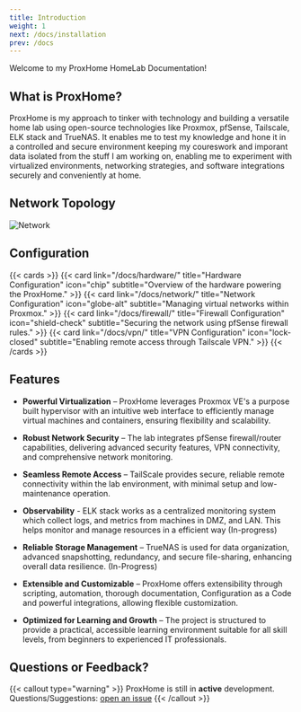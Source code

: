 ```yaml
---
title: Introduction
weight: 1
next: /docs/installation
prev: /docs
---
```


Welcome to my ProxHome HomeLab Documentation!

## What is ProxHome?

ProxHome is my approach to tinker with technology and building a versatile home lab using open-source technologies like Proxmox, pfSense, Tailscale, ELK stack and TrueNAS. It enables me to test my knowledge and hone it in a controlled and secure environment keeping my coureswork and imporant data isolated from the stuff I am working on, enabling me to experiment with virtualized environments, networking strategies, and software integrations securely and conveniently at home.


## Network Topology
![Network](/images/ProxHome.png)

## Configuration
{{< cards >}}
  {{< card link="/docs/hardware/" title="Hardware Configuration" icon="chip" subtitle="Overview of the hardware powering the ProxHome." >}}
  {{< card link="/docs/network/" title="Network Configuration" icon="globe-alt" subtitle="Managing virtual networks within Proxmox." >}}
  {{< card link="/docs/firewall/" title="Firewall Configuration" icon="shield-check" subtitle="Securing the network using pfSense firewall rules." >}}
  {{< card link="/docs/vpn/" title="VPN Configuration" icon="lock-closed" subtitle="Enabling remote access through Tailscale VPN." >}}
{{< /cards >}}

## Features

- **Powerful Virtualization** – ProxHome leverages Proxmox VE's a purpose built hypervisor with an intuitive web interface to efficiently manage virtual machines and containers, ensuring flexibility and scalability.

- **Robust Network Security** – The lab integrates pfSense firewall/router capabilities, delivering advanced security features, VPN connectivity, and comprehensive network monitoring.

- **Seamless Remote Access** – TailScale provides secure, reliable remote connectivity within the lab environment, with minimal setup and low-maintenance operation.

- **Observability** - ELK stack works as a centralized monitoring system which collect logs, and metrics from machines in DMZ, and LAN. This helps monitor and manage resources in a efficient way (In-progress)

- **Reliable Storage Management** – TrueNAS is used for data organization, advanced snapshotting, redundancy, and secure file-sharing, enhancing overall data resilience. (In-Progress)

- **Extensible and Customizable** – ProxHome offers extensibility through scripting, automation, thorough documentation, Configuration as a Code and powerful integrations, allowing flexible customization.

- **Optimized for Learning and Growth** – The project is structured to provide a practical, accessible learning environment suitable for all skill levels, from beginners to experienced IT professionals.

## Questions or Feedback?

{{< callout type="warning" >}}
  ProxHome is still in **active** development. Questions/Suggestions: [open an issue](https://github.com/arbaaz29/ProxHome)
{{< /callout >}}